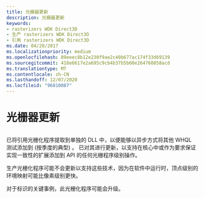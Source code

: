 ```yaml
---
title: 光栅器更新
description: 光栅器更新
keywords:
- rasterizers WDK Direct3D
- 生产 rasterizers WDK Direct3D
- 引用 rasterizers WDK Direct3D
ms.date: 04/20/2017
ms.localizationpriority: medium
ms.openlocfilehash: 89eeec8b12e230f9ae2c40b677ac174f33d69139
ms.sourcegitcommit: 418e6617e2a695c9cb4b37b5b60e264760858acd
ms.translationtype: MT
ms.contentlocale: zh-CN
ms.lasthandoff: 12/07/2020
ms.locfileid: "96810087"
---
```

# <a name="rasterizer-update"></a>光栅器更新


## <span id="ddk_rasterizer_update_gg"></span><span id="DDK_RASTERIZER_UPDATE_GG"></span>


已将引用光栅化程序提取到单独的 DLL 中，以便能够以异步方式将其他 WHQL 测试添加到 (按季度的典型) 。 已对其进行更新，以支持在核心中或作为要求保证实现一致性的扩展添加到 API 的任何光栅程序级别操作。

生产光栅化程序可能不会更新以支持这些技术，因为在软件中运行时，顶点级别的环境映射可能比像素级别更快。

对于标识的关键事例，此光栅化程序可能会升级。

 

 





